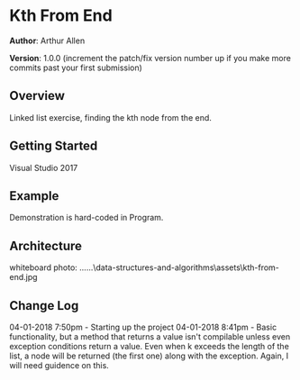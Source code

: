 # Kth From End

**Author**: Arthur Allen

**Version**: 1.0.0 (increment the patch/fix version number up if you make more commits past your first submission)

## Overview
<!-- Provide a high level overview of what this application is and why you are building it, beyond the fact that it's an assignment for a Code Fellows 401 class. (i.e. What's your problem domain?) -->
Linked list exercise, finding the kth node from the end.

## Getting Started
<!-- What are the steps that a user must take in order to build this app on their own machine and get it running? -->
Visual Studio 2017

## Example
<!-- Show them what looks like and how how to use the application.  -->
Demonstration is hard-coded in Program.

## Architecture
<!-- Provide a detailed description of the application design. What technologies (languages, libraries, etc) you're using, and any other relevant design information. -->
whiteboard photo:
\..\..\..\data-structures-and-algorithms\assets\kth-from-end.jpg

## Change Log
<!-- Use this are to document the iterative changes made to your application as each feature is successfully implemented. Use time stamps. Here's an example:

01-01-2001 4:59pm - Added functionality to add and delete some things. -->
04-01-2018 7:50pm - Starting up the project
04-01-2018 8:41pm - Basic functionality, but a method that returns a value isn't compilable unless even exception conditions return a value.  Even when k exceeds the length of the list, a node will be returned (the first one) along with the exception.  Again, I will need guidence on this.